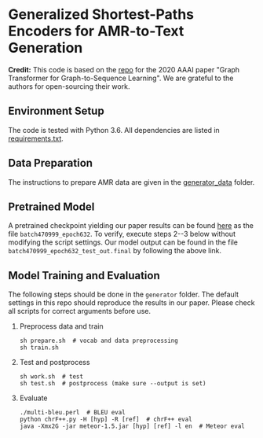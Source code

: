 # Generalized Shortest-Paths Encoders for AMR-to-Text Generation
**Credit:** This code is based on the [repo](https://github.com/jcyk/gtos) for the 2020 AAAI paper "Graph Transformer for Graph-to-Sequence Learning". We are grateful to the authors for open-sourcing their work.

## Environment Setup
The code is tested with Python 3.6. All dependencies are listed in [requirements.txt](requirements.txt).

## Data Preparation
The instructions to prepare AMR data are given in the [generator_data](./generator_data) folder.

## Pretrained Model
A pretrained checkpoint yielding our paper results can be found [here](https://drive.google.com/drive/folders/17Lm3ewyKxCUBwbytUaAro0Z0R-OEc6KT) as the file `batch470999_epoch632`. To verify, execute steps 2--3 below without modifying the script settings. Our model output can be found in the file `batch470999_epoch632_test_out.final` by following the above link.

## Model Training and Evaluation
The following steps should be done in the `generator` folder. The default settings in this repo should reproduce the results in our paper. Please check all scripts for correct arguments before use.

1. Preprocess data and train
    ```
    sh prepare.sh  # vocab and data preprocessing
    sh train.sh
    ```
2. Test and postprocess
    ```
    sh work.sh  # test
    sh test.sh  # postprocess (make sure --output is set)
    ```
3. Evaluate
    ```
    ./multi-bleu.perl  # BLEU eval
    python chrF++.py -H [hyp] -R [ref]  # chrF++ eval
    java -Xmx2G -jar meteor-1.5.jar [hyp] [ref] -l en  # Meteor eval
    ```
